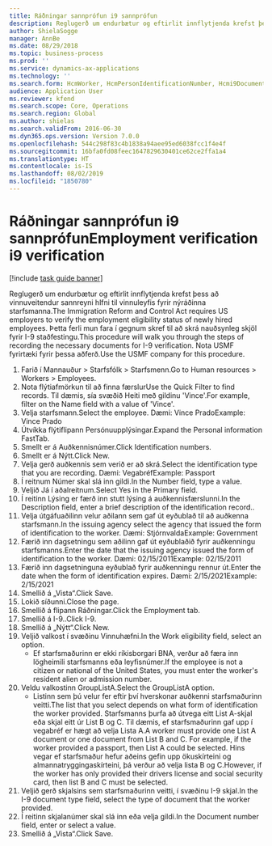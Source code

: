 ```yaml
---
title: Ráðningar sannprófun i9 sannprófun
description: Reglugerð um endurbætur og eftirlit innflytjenda krefst þess að vinnuveitendur sannreyni hlfni til vinnuleyfis fyrir nýráðinna starfsmanna.
author: ShielaSogge
manager: AnnBe
ms.date: 08/29/2018
ms.topic: business-process
ms.prod: ''
ms.service: dynamics-ax-applications
ms.technology: ''
ms.search.form: HcmWorker, HcmPersonIdentificationNumber, Hcmi9Document
audience: Application User
ms.reviewer: kfend
ms.search.scope: Core, Operations
ms.search.region: Global
ms.author: shielas
ms.search.validFrom: 2016-06-30
ms.dyn365.ops.version: Version 7.0.0
ms.openlocfilehash: 544c298f83c4b1838a94aee95ed6038fcc1f4e4f
ms.sourcegitcommit: 16bfa0fd08feec1647829630401ce62ce2ffa1a4
ms.translationtype: HT
ms.contentlocale: is-IS
ms.lasthandoff: 08/02/2019
ms.locfileid: "1850780"
---
```

# <a name="employment-verification-i9-verification"></a><span data-ttu-id="2e5f1-103">Ráðningar sannprófun i9 sannprófun</span><span class="sxs-lookup"><span data-stu-id="2e5f1-103">Employment verification i9 verification</span></span>

[!include [task guide banner](../../../includes/task-guide-banner.md)]

<span data-ttu-id="2e5f1-104">Reglugerð um endurbætur og eftirlit innflytjenda krefst þess að vinnuveitendur sannreyni hlfni til vinnuleyfis fyrir nýráðinna starfsmanna.</span><span class="sxs-lookup"><span data-stu-id="2e5f1-104">The Immigration Reform and Control Act requires US employers to verify the employment eligibility status of newly hired employees.</span></span> <span data-ttu-id="2e5f1-105">Þetta ferli mun fara í gegnum skref til að skrá nauðsynleg skjöl fyrir I-9 staðfestingu.</span><span class="sxs-lookup"><span data-stu-id="2e5f1-105">This procedure will walk you through the steps of recording the necessary documents for I-9 verification.</span></span> <span data-ttu-id="2e5f1-106">Nota USMF fyrirtæki fyrir þessa aðferð.</span><span class="sxs-lookup"><span data-stu-id="2e5f1-106">Use the USMF company for this procedure.</span></span>

1. <span data-ttu-id="2e5f1-107">Farið í Mannauður > Starfsfólk > Starfsmenn.</span><span class="sxs-lookup"><span data-stu-id="2e5f1-107">Go to Human resources > Workers > Employees.</span></span>
2. <span data-ttu-id="2e5f1-108">Nota flýtiafmörkun til að finna færslur</span><span class="sxs-lookup"><span data-stu-id="2e5f1-108">Use the Quick Filter to find records.</span></span> <span data-ttu-id="2e5f1-109">Til dæmis, sía svæðið Heiti með gildinu 'Vince'.</span><span class="sxs-lookup"><span data-stu-id="2e5f1-109">For example, filter on the Name field with a value of 'Vince'.</span></span>
3. <span data-ttu-id="2e5f1-110">Velja starfsmann.</span><span class="sxs-lookup"><span data-stu-id="2e5f1-110">Select the employee.</span></span> <span data-ttu-id="2e5f1-111">Dæmi: Vince Prado</span><span class="sxs-lookup"><span data-stu-id="2e5f1-111">Example: Vince Prado</span></span>
4. <span data-ttu-id="2e5f1-112">Útvíkka flýtiflipann Persónuupplýsingar.</span><span class="sxs-lookup"><span data-stu-id="2e5f1-112">Expand the Personal information FastTab.</span></span>
5. <span data-ttu-id="2e5f1-113">Smellt er á Auðkennisnúmer.</span><span class="sxs-lookup"><span data-stu-id="2e5f1-113">Click Identification numbers.</span></span>
6. <span data-ttu-id="2e5f1-114">Smellt er á Nýtt.</span><span class="sxs-lookup"><span data-stu-id="2e5f1-114">Click New.</span></span>
7. <span data-ttu-id="2e5f1-115">Velja gerð auðkennis sem verið er að skrá.</span><span class="sxs-lookup"><span data-stu-id="2e5f1-115">Select the identification type that you are recording.</span></span> <span data-ttu-id="2e5f1-116">Dæmi: Vegabréf</span><span class="sxs-lookup"><span data-stu-id="2e5f1-116">Example: Passport</span></span>
8. <span data-ttu-id="2e5f1-117">Í reitnum Númer skal slá inn gildi.</span><span class="sxs-lookup"><span data-stu-id="2e5f1-117">In the Number field, type a value.</span></span>
9. <span data-ttu-id="2e5f1-118">Veljið Já í aðalreitnum.</span><span class="sxs-lookup"><span data-stu-id="2e5f1-118">Select Yes in the Primary field.</span></span>
10. <span data-ttu-id="2e5f1-119">Í reitinn Lýsing er færð inn stutt lýsing á auðkennisfærslunni.</span><span class="sxs-lookup"><span data-stu-id="2e5f1-119">In the Description field, enter a brief description of the identification record..</span></span>
11. <span data-ttu-id="2e5f1-120">Velja útgáfuaðilinn velur aðilann sem gaf út eyðublað til að auðkenna starfsmann.</span><span class="sxs-lookup"><span data-stu-id="2e5f1-120">In the issuing agency select the agency that issued the form of identification to the worker.</span></span> <span data-ttu-id="2e5f1-121">Dæmi: Stjórnvalda</span><span class="sxs-lookup"><span data-stu-id="2e5f1-121">Example: Government</span></span>
12. <span data-ttu-id="2e5f1-122">Færið inn dagsetningu sem aðilinn gaf út eyðublaðið fyrir auðkenningu starfsmanns.</span><span class="sxs-lookup"><span data-stu-id="2e5f1-122">Enter the date that the issuing agency issued the form of identification to the worker.</span></span> <span data-ttu-id="2e5f1-123">Dæmi: 02/15/2011</span><span class="sxs-lookup"><span data-stu-id="2e5f1-123">Example: 02/15/2011</span></span>
13. <span data-ttu-id="2e5f1-124">Færið inn dagsetninguna eyðublað fyrir auðkenningu rennur út.</span><span class="sxs-lookup"><span data-stu-id="2e5f1-124">Enter the date when the form of identification expires.</span></span> <span data-ttu-id="2e5f1-125">Dæmi: 2/15/2021</span><span class="sxs-lookup"><span data-stu-id="2e5f1-125">Example: 2/15/2021</span></span>
14. <span data-ttu-id="2e5f1-126">Smellið á „Vista“.</span><span class="sxs-lookup"><span data-stu-id="2e5f1-126">Click Save.</span></span>
15. <span data-ttu-id="2e5f1-127">Lokið síðunni.</span><span class="sxs-lookup"><span data-stu-id="2e5f1-127">Close the page.</span></span>
16. <span data-ttu-id="2e5f1-128">Smellið á flipann Ráðningar.</span><span class="sxs-lookup"><span data-stu-id="2e5f1-128">Click the Employment tab.</span></span>
17. <span data-ttu-id="2e5f1-129">Smellið á I-9..</span><span class="sxs-lookup"><span data-stu-id="2e5f1-129">Click I-9.</span></span>
18. <span data-ttu-id="2e5f1-130">Smellið á „Nýtt“.</span><span class="sxs-lookup"><span data-stu-id="2e5f1-130">Click New.</span></span>
19. <span data-ttu-id="2e5f1-131">Veljið valkost í svæðinu Vinnuhæfni.</span><span class="sxs-lookup"><span data-stu-id="2e5f1-131">In the Work eligibility field, select an option.</span></span>
    * <span data-ttu-id="2e5f1-132">Ef starfsmaðurinn er ekki ríkisborgari BNA, verður að færa inn lögheimili starfsmanns eða leyfisnúmer.</span><span class="sxs-lookup"><span data-stu-id="2e5f1-132">If the employee is not a citizen or national of the United States, you must enter the worker's resident alien or admission number.</span></span>  
20. <span data-ttu-id="2e5f1-133">Veldu valkostinn GroupListA.</span><span class="sxs-lookup"><span data-stu-id="2e5f1-133">Select the GroupListA option.</span></span>
    * <span data-ttu-id="2e5f1-134">Listinn sem þú velur fer eftir því hverskonar auðkenni starfsmaðurinn veitti.</span><span class="sxs-lookup"><span data-stu-id="2e5f1-134">The list that you select depends on what form of identification the worker provided.</span></span> <span data-ttu-id="2e5f1-135">Starfsmanns þurfa að útvega eitt List A-skjal eða skjal eitt úr List B og C. Til dæmis, ef starfsmaðurinn gaf upp í vegabréf er hægt að velja Lista A.</span><span class="sxs-lookup"><span data-stu-id="2e5f1-135">A worker must provide one List A document or one document from List B and C. For example, if the worker provided a passport, then List A could be selected.</span></span> <span data-ttu-id="2e5f1-136">Hins vegar ef starfsmaður hefur aðeins gefin upp ökuskírteini og almannatryggingaskírteini, þá verður að velja lista B og C.</span><span class="sxs-lookup"><span data-stu-id="2e5f1-136">However, if the worker has only provided their drivers license and social security card, then list B and C must be selected.</span></span>  
21. <span data-ttu-id="2e5f1-137">Veljið gerð skjalsins sem starfsmaðurinn veitti, í svæðinu I-9 skjal.</span><span class="sxs-lookup"><span data-stu-id="2e5f1-137">In the I-9 document type field, select the type of document that the worker provided.</span></span>
22. <span data-ttu-id="2e5f1-138">Í reitinn skjalanúmer skal slá inn eða velja gildi.</span><span class="sxs-lookup"><span data-stu-id="2e5f1-138">In the Document number field, enter or select a value.</span></span>
23. <span data-ttu-id="2e5f1-139">Smellið á „Vista“.</span><span class="sxs-lookup"><span data-stu-id="2e5f1-139">Click Save.</span></span>

